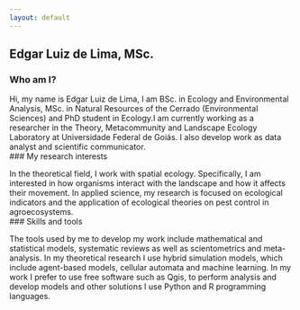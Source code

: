 ```yaml
---
layout: default
---
```


## Edgar Luiz de Lima, MSc.


### Who am I?
<p>Hi, my name is Edgar Luiz de Lima, I am BSc. in Ecology and Environmental Analysis, MSc. in Natural Resources of the Cerrado (Environmental Sciences) and PhD student in  
Ecology.I am currently working as a researcher in the Theory, Metacommunity and Landscape Ecology Laboratory at Universidade Federal de Goiás. I also develop work as data analyst 
and scientific communicator.  
<br />
### My research interests
<p>In the theoretical field, I work with spatial ecology. Specifically, I am interested in how organisms interact with the landscape and how it affects their movement. In  applied 
science, my research is focused on ecological indicators and the application of ecological theories on pest control in agroecosystems. 
<br />
### Skills and tools
<p> The tools used by me to develop my work include mathematical and statistical models, systematic reviews as well as scientometrics and meta-analysis. In my theoretical research 
I use hybrid simulation models, which include agent-based models, cellular automata and machine learning. In my work I prefer to use free software such as Qgis, to perform  
analysis and develop models and other solutions I use Python and R programming languages.
 
